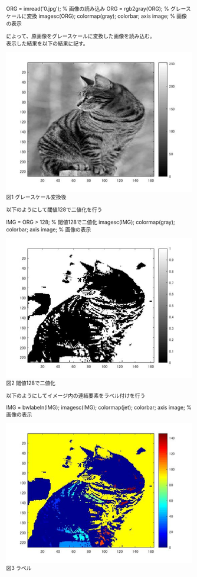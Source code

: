 ORG = imread('0.jpg'); % 画像の読み込み
ORG = rgb2gray(ORG); % グレースケールに変換
imagesc(ORG); colormap(gray); colorbar;  axis image; % 画像の表示

によって、原画像をグレースケールに変換した画像を読み込む。  
表示した結果を以下の結果に記す。

![画像](https://github.com/ariga11029/lecture_image_processing/blob/master/image/8-1.jpg?raw=true)
図1 グレースケール変換後

以下のようにして閾値128で二値化を行う

IMG = ORG > 128; % 閾値128で二値化
imagesc(IMG); colormap(gray); colorbar;  axis image; % 画像の表示

![画像](https://github.com/ariga11029/lecture_image_processing/blob/master/image/8-2.jpg?raw=true)  
図2 閾値128で二値化

以下のようにしてイメージ内の連結要素をラベル付けを行う

IMG = bwlabeln(IMG);
imagesc(IMG); colormap(jet); colorbar;  axis image; % 画像の表示

![画像](https://github.com/ariga11029/lecture_image_processing/blob/master/image/8-3.jpg?raw=true)
図3 ラベル
